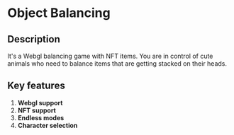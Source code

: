 # Object Balancing

## Description

It's a Webgl balancing game with NFT items. You are in control of cute animals who need to balance items that are getting stacked on their heads.

## Key features

1. **Webgl support**
2. **NFT support**
3. **Endless modes**
4. **Character selection**
